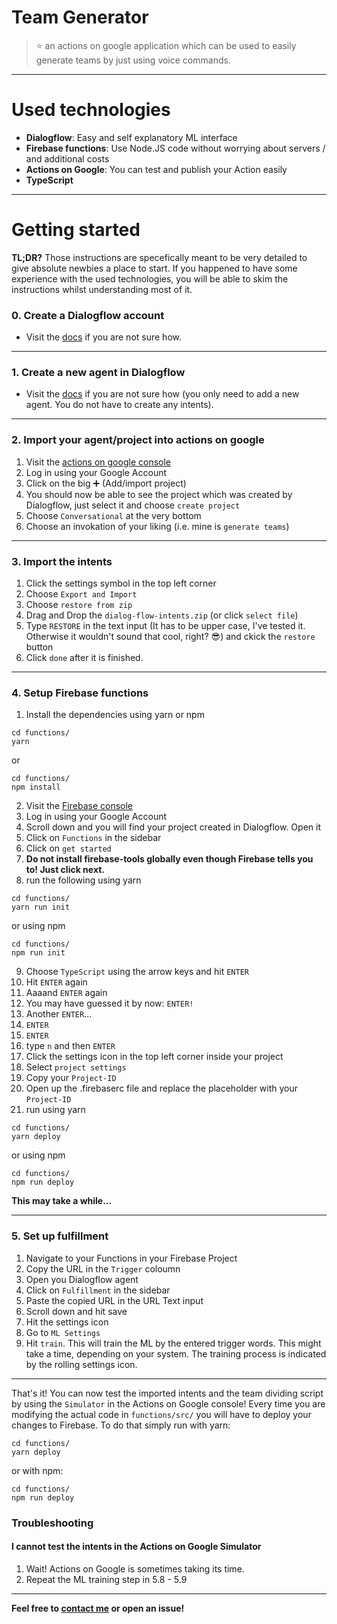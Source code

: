# Team Generator
> :star: an actions on google application which can be used to easily generate teams by just using voice commands.
___
# Used technologies
- **Dialogflow**: Easy and self explanatory ML interface
- **Firebase functions**: Use Node.JS code without worrying about servers / and additional costs
- **Actions on Google**: You can test and publish your Action easily
- **TypeScript**
___
# Getting started
**TL;DR?**
Those instructions are specefically meant to be very detailed to give absolute newbies a place to start. 
If you happened to have some experience with the used technologies, you will be able to skim the instructions whilst understanding most of it.
### 0. Create a Dialogflow account

  * Visit the [docs](https://dialogflow.com/docs/getting-started/create-account) if you are not sure how.
___
### 1. Create a new agent in Dialogflow

  * Visit the [docs](https://dialogflow.com/docs/getting-started/first-agent) if you are not sure how (you only need to add a new agent. You do not have to create any intents).
___
### 2. Import your agent/project into actions on google

  1. Visit the [actions on google console](https://console.actions.google.com/)
  2. Log in using your Google Account
  3. Click on the big :heavy_plus_sign: (Add/import project)
  4. You should now be able to see the project which was created by Dialogflow, just select it and choose ```create project```
  5. Choose ```Conversational``` at the very bottom
  6. Choose an invokation of your liking (i.e. mine is ```generate teams```)
___
### 3. Import the intents

  1. Click the settings symbol in the top left corner
  2. Choose ```Export and Import```
  3. Choose ```restore from zip```
  4. Drag and Drop the ```dialog-flow-intents.zip``` (or click ```select file```)
  5. Type ```RESTORE``` in the text input (It has to be upper case, I've tested it. Otherwise it wouldn't sound that cool, right? :sunglasses:) and ckick the ```restore``` button
  6. Click ```done``` after it is finished.
___
### 4. Setup Firebase functions

  1. Install the dependencies using yarn or npm
  ```
  cd functions/
  yarn
  ```
  or
  ```
  cd functions/
  npm install
  ```
  2. Visit the [Firebase console](https://console.firebase.google.com/)
  3. Log in using your Google Account
  4. Scroll down and you will find your project created in Dialogflow. Open it
  5. Click on ```Functions``` in the sidebar
  6. Click on ```get started```
  7. **Do not install firebase-tools globally even though Firebase tells you to! Just click next.**
  8. run the following using yarn
  ```
  cd functions/
  yarn run init
  ```
  or using npm

  ```
  cd functions/
  npm run init
  ```
  9. Choose ```TypeScript``` using the arrow keys and hit ```ENTER```
  10. Hit ```ENTER``` again
  11. Aaaand ```ENTER``` again
  12. You may have guessed it by now: ```ENTER!```
  13. Another ```ENTER```...
  14. ```ENTER```
  15. ```ENTER```
  16. type ```n``` and then ```ENTER```
  17. Click the settings icon in the top left corner inside your project
  18. Select ```project settings```
  19. Copy your ```Project-ID```
  20. Open up the .firebaserc file and replace the placeholder with your ```Project-ID```
  21. run using yarn
  ```
  cd functions/
  yarn deploy
  ```
  or using npm

  ```
  cd functions/
  npm run deploy
  ```
  **This may take a while...**
  ___
### 5. Set up fulfillment
  1. Navigate to your Functions in your Firebase Project
  2. Copy the URL in the ```Trigger``` coloumn
  3. Open you Dialogflow agent
  4. Click on ```Fulfillment``` in the sidebar
  5. Paste the copied URL in the URL Text input
  6. Scroll down and hit save
  7. Hit the settings icon
  8. Go to ```ML Settings```
  9. Hit ```train```. This will train the ML by the entered trigger words. This might take a time, depending on your system. The training process is indicated by the rolling settings icon.
  ___
That's it! You can now test the imported intents and the team dividing script by using the ```Simulator``` in the Actions on Google console!
Every time you are modifying the actual code in ```functions/src/``` you will have to deploy your changes to Firebase. To do that simply run with yarn:
```
cd functions/
yarn deploy
```
or with npm:
```
cd functions/
npm run deploy
```
### Troubleshooting
#### I cannot test the intents in the Actions on Google Simulator
  1. Wait! Actions on Google is sometimes taking its time.
  2. Repeat the ML training step in 5.8 - 5.9
  ___
**Feel free to [contact me](mailto:flokol120@gmail.co) or open an issue!**

